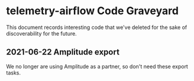 # telemetry-airflow Code Graveyard

This document records interesting code that we've deleted for the sake of discoverability for the future.

## 2021-06-22 Amplitude export

We no longer are using Amplitude as a partner, so don't need these export tasks.
